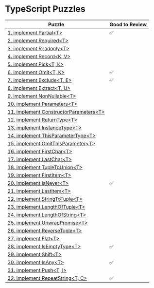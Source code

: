 # TypeScript Puzzles

| Puzzle                                                                              | Good to Review |
| ----------------------------------------------------------------------------------- | -------------- |
| [1. implement Partial\<T\>](1.implement-Partial-T.md)                               | ✅             |
| [2. implement Required\<T\>](2.implement-Required-T.md)                             |                |
| [3. implement Readonly\<T\>](3.implement-Readonly-T.md)                             |                |
| [4. implement Record<K, V>](4.implement-Record-K-V.md)                              |                |
| [5. implement Pick<T, K>](5.implement-Pick-T-K.md)                                  |                |
| [6. implement Omit<T, K>](6.implement-Omit-T-K.md)                                  | ✅             |
| [7. implement Exclude<T, E>](7.implement-Exclude-T-E.md)                            | ✅             |
| [8. implement Extract<T, U>](8.implement-Extract-T-U.md)                            |                |
| [9. implement NonNullable\<T\>](9.implement-NonNullable-T.md)                       |                |
| [10. implement Parameters\<T\>](10.implement-Parameters-T.md)                       |                |
| [11. implement ConstructorParameters\<T\>](11.implement-ConstructorParameters-T.md) |                |
| [12. implement ReturnType\<T\>](12.implement-ReturnType-T.md)                       |                |
| [13. implement InstanceType\<T\>](13.implement-InstanceType-T.md)                   |                |
| [14. implement ThisParameterType\<T\>](14.implement-ThisParameterType-T.md)         |                |
| [15. implement OmitThisParameter\<T\>](15.implement-OmitThisParameter-T.md)         |                |
| [16. implement FirstChar\<T\>](16.implement-FirstChar-T.md)                         |                |
| [17. implement LastChar\<T\>](17.implement-LastChar-T.md)                           |                |
| [18. implement TupleToUnion\<T\>](18.implement-TupleToUnion-T.md)                   |                |
| [19. implement FirstItem\<T\>](19.implement-FirstItem-T.md)                         |                |
| [20. implement IsNever\<T\>](20.implement-IsNever-T.md)                             | ✅             |
| [21. implement LastItem\<T\>](21.implement-LastItem-T.md)                           |                |
| [22. implement StringToTuple\<T\>](22.implement-StringToTuple-T.md)                 |                |
| [23. implement LengthOfTuple\<T\>](23.implement-LengthOfTuple-T.md)                 |                |
| [24. implement LengthOfString\<T\>](24.implement-LengthOfString-T.md)               |                |
| [25. implement UnwrapPromise\<T\>](25.implement-UnwrapPromise-T.md)                 |                |
| [26. implement ReverseTuple\<T\>](26.implement-ReverseTuple-T.md)                   |                |
| [27. implement Flat\<T\>](27.implement-Flat-T.md)                                   |                |
| [28. implement IsEmptyType\<T\>](28.implement-IsEmptyType-T.md)                     | ✅             |
| [29. implement Shift\<T\>](29.implement-Shift-T.md)                                 |                |
| [30. implement IsAny\<T\>](30.implement-IsAny-T.md)                                 | ✅             |
| [31. implement Push<T, I>](31.implement-Push-T-I.md)                                |                |
| [32. implement RepeatString<T, C>](32.implement-RepeatString-T-C.md)                | ✅             |
